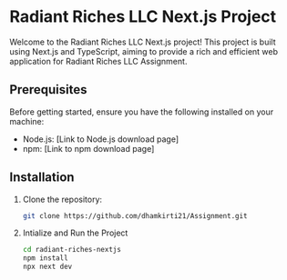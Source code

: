 # Radiant Riches LLC Next.js Project

Welcome to the Radiant Riches LLC Next.js project! This project is built using Next.js and TypeScript, aiming to provide a rich and efficient web application for Radiant Riches LLC Assignment.

## Prerequisites

Before getting started, ensure you have the following installed on your machine:

- Node.js: [Link to Node.js download page]
- npm: [Link to npm download page]

## Installation

1. Clone the repository:

   ```bash
   git clone https://github.com/dhamkirti21/Assignment.git
   
2. Intialize and Run the Project

   ```bash
   cd radiant-riches-nextjs
   npm install
   npx next dev


